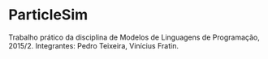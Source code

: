 # ParticleSim
Trabalho prático da disciplina de Modelos de Linguagens de Programação, 2015/2. Integrantes: Pedro Teixeira, Vinícius Fratin.
